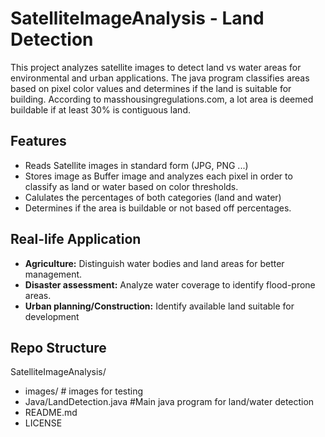 # SatelliteImageAnalysis - Land Detection
This project analyzes satellite images to detect land vs water areas for environmental and urban applications. The java program classifies areas based on pixel color values and determines if the land is suitable for building. According to masshousingregulations.com, a lot area is deemed buildable if at least 30% is contiguous land.

## **Features**
- Reads Satellite images in standard form (JPG, PNG ...)
- Stores image as Buffer image and analyzes each pixel in order to classify as land or water based on color thresholds.
- Calulates the percentages of both categories (land and water)
- Determines if the area is buildable or not based off percentages.
  
## Real-life Application
- **Agriculture:** Distinguish water bodies and land areas for better management.
- **Disaster assessment:** Analyze water coverage to identify flood-prone areas.
- **Urban planning/Construction:** Identify available land suitable for development

## Repo Structure
SatelliteImageAnalysis/

- images/                  # images for testing
- Java/LandDetection.java #Main java program for land/water detection
- README.md
- LICENSE

